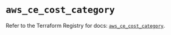 # `aws_ce_cost_category`

Refer to the Terraform Registry for docs: [`aws_ce_cost_category`](https://registry.terraform.io/providers/hashicorp/aws/5.83.1/docs/resources/ce_cost_category).
